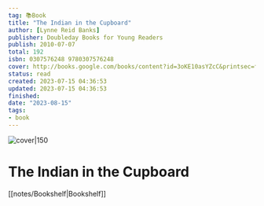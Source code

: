 ```yaml
---
tag: 📚Book
title: "The Indian in the Cupboard"
author: [Lynne Reid Banks]
publisher: Doubleday Books for Young Readers
publish: 2010-07-07
total: 192
isbn: 0307576248 9780307576248
cover: http://books.google.com/books/content?id=3oKE10asYZcC&printsec=frontcover&img=1&zoom=1&edge=curl&source=gbs_api
status: read
created: 2023-07-15 04:36:53
updated: 2023-07-15 04:36:53
finished: 
date: "2023-08-15"
tags:
- book
---
```


![cover|150](http://books.google.com/books/content?id=3oKE10asYZcC&printsec=frontcover&img=1&zoom=1&edge=curl&source=gbs_api)

# The Indian in the Cupboard
[[notes/Bookshelf|Bookshelf]]